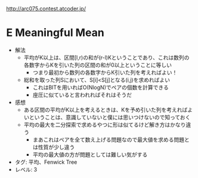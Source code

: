 http://arc075.contest.atcoder.jp/

# E Meaningful Mean

- 解法
    - 平均がK以上は、区間[l,r)の和が(r-l)Kということであり、これは数列の各数字からKを引いた列の区間の和が0以上ということに等しい
        - つまり最初から数列の各数字からK引いた列を考えればよい！
    - 総和を取った列Sにおいて、S[i]<S[j]となる(i,j)を求めればよい
        - これはBITを用いればO(NlogN)でペアの個数を計算できる
        - 座圧に似ていると言われればそれはそうだ
- 感想
    - ある区間の平均がK以上を考えるときは、Kを予め引いた列を考えればよいということは、意識していないと僕には思いつけないので知っておく
    - 平均の最大を二分探索で求めるやつに形は似てるけど解き方はかなり違う
        - まあこれはペアを全て数え上げる問題なので最大値を求める問題とは性質が少し違う
        - 平均の最大値の方が問題としては難しい気がする
- タグ: 平均、Fenwick Tree
- レベル: 3
